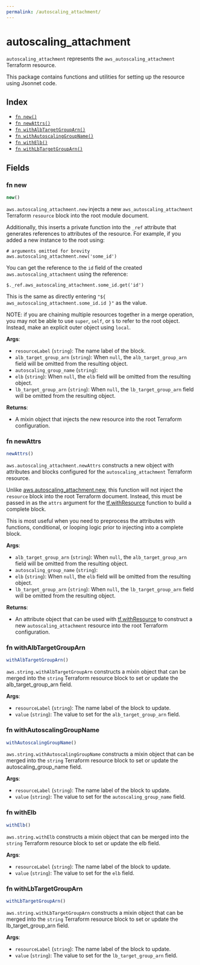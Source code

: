 ```yaml
---
permalink: /autoscaling_attachment/
---
```


# autoscaling_attachment

`autoscaling_attachment` represents the `aws_autoscaling_attachment` Terraform resource.



This package contains functions and utilities for setting up the resource using Jsonnet code.


## Index

* [`fn new()`](#fn-new)
* [`fn newAttrs()`](#fn-newattrs)
* [`fn withAlbTargetGroupArn()`](#fn-withalbtargetgrouparn)
* [`fn withAutoscalingGroupName()`](#fn-withautoscalinggroupname)
* [`fn withElb()`](#fn-withelb)
* [`fn withLbTargetGroupArn()`](#fn-withlbtargetgrouparn)

## Fields

### fn new

```ts
new()
```


`aws.autoscaling_attachment.new` injects a new `aws_autoscaling_attachment` Terraform `resource`
block into the root module document.

Additionally, this inserts a private function into the `_ref` attribute that generates references to attributes of the
resource. For example, if you added a new instance to the root using:

    # arguments omitted for brevity
    aws.autoscaling_attachment.new('some_id')

You can get the reference to the `id` field of the created `aws.autoscaling_attachment` using the reference:

    $._ref.aws_autoscaling_attachment.some_id.get('id')

This is the same as directly entering `"${ aws_autoscaling_attachment.some_id.id }"` as the value.

NOTE: if you are chaining multiple resources together in a merge operation, you may not be able to use `super`, `self`,
or `$` to refer to the root object. Instead, make an explicit outer object using `local`.

**Args**:
  - `resourceLabel` (`string`): The name label of the block.
  - `alb_target_group_arn` (`string`):  When `null`, the `alb_target_group_arn` field will be omitted from the resulting object.
  - `autoscaling_group_name` (`string`): 
  - `elb` (`string`):  When `null`, the `elb` field will be omitted from the resulting object.
  - `lb_target_group_arn` (`string`):  When `null`, the `lb_target_group_arn` field will be omitted from the resulting object.

**Returns**:
- A mixin object that injects the new resource into the root Terraform configuration.


### fn newAttrs

```ts
newAttrs()
```


`aws.autoscaling_attachment.newAttrs` constructs a new object with attributes and blocks configured for the `autoscaling_attachment`
Terraform resource.

Unlike [aws.autoscaling_attachment.new](#fn-autoscaling_attachmentnew), this function will not inject the `resource`
block into the root Terraform document. Instead, this must be passed in as the `attrs` argument for the
[tf.withResource](https://github.com/tf-libsonnet/core/tree/main/docs#fn-withresource) function to build a complete block.

This is most useful when you need to preprocess the attributes with functions, conditional, or looping logic prior to
injecting into a complete block.

**Args**:
  - `alb_target_group_arn` (`string`):  When `null`, the `alb_target_group_arn` field will be omitted from the resulting object.
  - `autoscaling_group_name` (`string`): 
  - `elb` (`string`):  When `null`, the `elb` field will be omitted from the resulting object.
  - `lb_target_group_arn` (`string`):  When `null`, the `lb_target_group_arn` field will be omitted from the resulting object.

**Returns**:
  - An attribute object that can be used with [tf.withResource](https://github.com/tf-libsonnet/core/tree/main/docs#fn-withresource) to construct a new `autoscaling_attachment` resource into the root Terraform configuration.


### fn withAlbTargetGroupArn

```ts
withAlbTargetGroupArn()
```

`aws.string.withAlbTargetGroupArn` constructs a mixin object that can be merged into the `string`
Terraform resource block to set or update the alb_target_group_arn field.



**Args**:
  - `resourceLabel` (`string`): The name label of the block to update.
  - `value` (`string`): The value to set for the `alb_target_group_arn` field.


### fn withAutoscalingGroupName

```ts
withAutoscalingGroupName()
```

`aws.string.withAutoscalingGroupName` constructs a mixin object that can be merged into the `string`
Terraform resource block to set or update the autoscaling_group_name field.



**Args**:
  - `resourceLabel` (`string`): The name label of the block to update.
  - `value` (`string`): The value to set for the `autoscaling_group_name` field.


### fn withElb

```ts
withElb()
```

`aws.string.withElb` constructs a mixin object that can be merged into the `string`
Terraform resource block to set or update the elb field.



**Args**:
  - `resourceLabel` (`string`): The name label of the block to update.
  - `value` (`string`): The value to set for the `elb` field.


### fn withLbTargetGroupArn

```ts
withLbTargetGroupArn()
```

`aws.string.withLbTargetGroupArn` constructs a mixin object that can be merged into the `string`
Terraform resource block to set or update the lb_target_group_arn field.



**Args**:
  - `resourceLabel` (`string`): The name label of the block to update.
  - `value` (`string`): The value to set for the `lb_target_group_arn` field.
